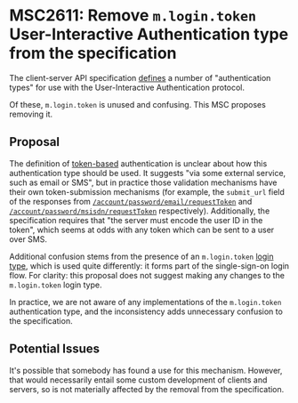 # MSC2611: Remove `m.login.token` User-Interactive Authentication type from the specification

The client-server API specification
[defines](https://matrix.org/docs/spec/client_server/r0.6.1#authentication-types)
a number of "authentication types" for use with the User-Interactive
Authentication protocol.

Of these, `m.login.token` is unused and confusing. This MSC proposes removing it.

## Proposal

The definition of
[token-based](https://matrix.org/docs/spec/client_server/r0.6.1#token-based)
authentication is unclear about how this authentication type should be used. It
suggests "via some external service, such as email or SMS", but in practice
those validation mechanisms have their own token-submission mechanisms (for
example, the
`submit_url` field of the responses from
[`/account/password/email/requestToken`](https://matrix.org/docs/spec/client_server/r0.6.1#post-matrix-client-r0-account-password-email-requesttoken)
and
[`/account/password/msisdn/requestToken`](https://matrix.org/docs/spec/client_server/r0.6.1#post-matrix-client-r0-account-password-msisdn-requesttoken)
respectively). Additionally, the specification requires that "the server must
encode the user ID in the token", which seems at odds with any token which can
be sent to a user over SMS.

Additional confusion stems from the presence of an `m.login.token` [login
type](https://matrix.org/docs/spec/client_server/r0.6.1#login), which is used
quite differently: it forms part of the single-sign-on login flow. For clarity:
this proposal does not suggest making any changes to the `m.login.token` login
type.

In practice, we are not aware of any implementations of the `m.login.token`
authentication type, and the inconsistency adds unnecessary confusion to the
specification.

## Potential Issues

It's possible that somebody has found a use for this mechanism. However, that
would necessarily entail some custom development of clients and servers, so is
not materially affected by the removal from the specification.
